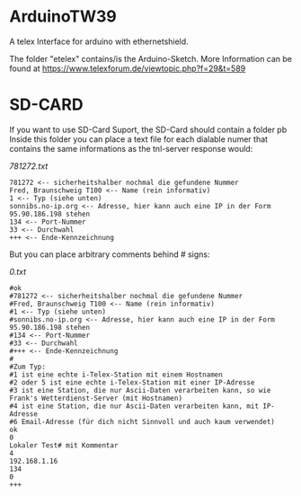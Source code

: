 # ArduinoTW39
A telex Interface for arduino with ethernetshield.

The folder "etelex" contains/is the Arduino-Sketch.
More Information can be found at https://www.telexforum.de/viewtopic.php?f=29&t=589


SD-CARD
======= 

If you want to use SD-Card Suport, the SD-Card should contain a folder pb 
Inside this folder you can place a text file for each dialable numer that contains the same informations as the tnl-server response would:


*781272.txt*
```
781272 <-- sicherheitshalber nochmal die gefundene Nummer
Fred, Braunschweig T100 <-- Name (rein informativ)
1 <-- Typ (siehe unten)
sonnibs.no-ip.org <-- Adresse, hier kann auch eine IP in der Form 95.90.186.198 stehen
134 <-- Port-Nummer
33 <-- Durchwahl
+++ <-- Ende-Kennzeichnung
```


But you can place arbitrary comments behind # signs:


*0.txt*
```
#ok
#781272 <-- sicherheitshalber nochmal die gefundene Nummer
#Fred, Braunschweig T100 <-- Name (rein informativ)
#1 <-- Typ (siehe unten)
#sonnibs.no-ip.org <-- Adresse, hier kann auch eine IP in der Form 95.90.186.198 stehen
#134 <-- Port-Nummer
#33 <-- Durchwahl
#+++ <-- Ende-Kennzeichnung
#
#Zum Typ:
#1 ist eine echte i-Telex-Station mit einem Hostnamen
#2 oder 5 ist eine echte i-Telex-Station mit einer IP-Adresse
#3 ist eine Station, die nur Ascii-Daten verarbeiten kann, so wie Frank's Wetterdienst-Server (mit Hostnamen)
#4 ist eine Station, die nur Ascii-Daten verarbeiten kann, mit IP-Adresse
#6 Email-Adresse (für dich nicht Sinnvoll und auch kaum verwendet)
ok
0
Lokaler Test# mit Kommentar
4
192.168.1.16
134
0
+++
```


